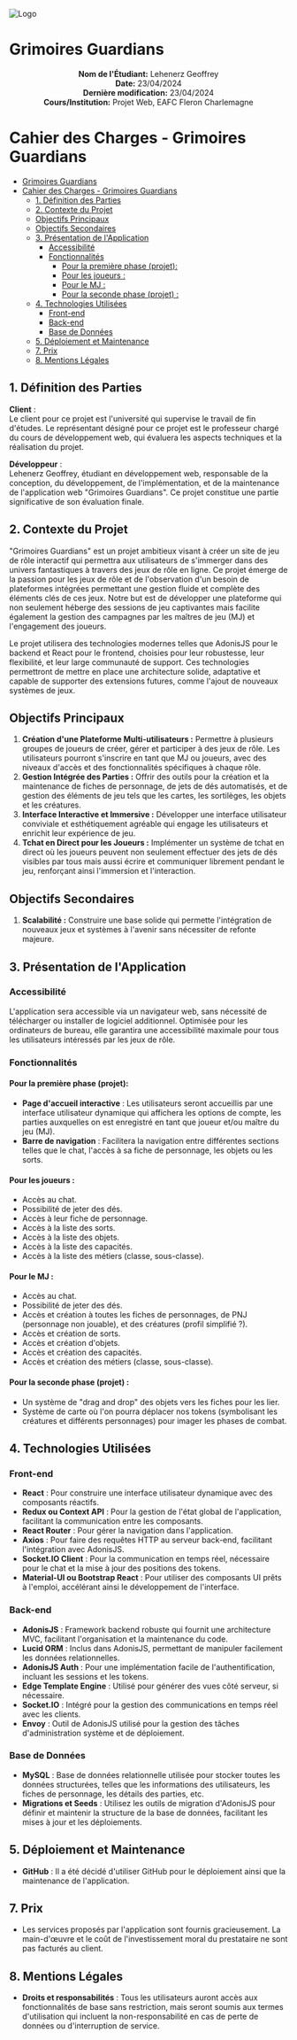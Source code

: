 ![Logo](img/logoGG.webp) <!-- Assurez-vous que le chemin vers le logo est correct -->

# Grimoires Guardians

<div align="center">

**Nom de l'Étudiant:** Lehenerz Geoffrey  
**Date:** 23/04/2024  
**Dernière modification:** 23/04/2024  
**Cours/Institution:** Projet Web, EAFC Fleron Charlemagne  

</div>

<div style="page-break-after: always;"></div>

# Cahier des Charges - Grimoires Guardians

- [Grimoires Guardians](#grimoires-guardians)
- [Cahier des Charges - Grimoires Guardians](#cahier-des-charges---grimoires-guardians)
  - [1. Définition des Parties](#1-définition-des-parties)
  - [2. Contexte du Projet](#2-contexte-du-projet)
  - [Objectifs Principaux](#objectifs-principaux)
  - [Objectifs Secondaires](#objectifs-secondaires)
  - [3. Présentation de l'Application](#3-présentation-de-lapplication)
    - [Accessibilité](#accessibilité)
    - [Fonctionnalités](#fonctionnalités)
      - [Pour la première phase (projet):](#pour-la-première-phase-projet)
      - [Pour les joueurs :](#pour-les-joueurs-)
      - [Pour le MJ :](#pour-le-mj-)
      - [Pour la seconde phase (projet) :](#pour-la-seconde-phase-projet-)
  - [4. Technologies Utilisées](#4-technologies-utilisées)
    - [Front-end](#front-end)
    - [Back-end](#back-end)
    - [Base de Données](#base-de-données)
  - [5. Déploiement et Maintenance](#5-déploiement-et-maintenance)
  - [7. Prix](#7-prix)
  - [8. Mentions Légales](#8-mentions-légales)


<div style="page-break-after: always;"></div>

## 1. Définition des Parties

**Client** :  
Le client pour ce projet est l'université qui supervise le travail de fin d'études. Le représentant désigné pour ce projet est le professeur chargé du cours de développement web, qui évaluera les aspects techniques et la réalisation du projet.

**Développeur** :  
Lehenerz Geoffrey, étudiant en développement web, responsable de la conception, du développement, de l'implémentation, et de la maintenance de l'application web "Grimoires Guardians". Ce projet constitue une partie significative de son évaluation finale.

## 2. Contexte du Projet

"Grimoires Guardians" est un projet ambitieux visant à créer un site de jeu de rôle interactif qui permettra aux utilisateurs de s'immerger dans des univers fantastiques à travers des jeux de rôle en ligne. Ce projet émerge de la passion pour les jeux de rôle et de l'observation d'un besoin de plateformes intégrées permettant une gestion fluide et complète des éléments clés de ces jeux. Notre but est de développer une plateforme qui non seulement héberge des sessions de jeu captivantes mais facilite également la gestion des campagnes par les maîtres de jeu (MJ) et l'engagement des joueurs.

Le projet utilisera des technologies modernes telles que AdonisJS pour le backend et React pour le frontend, choisies pour leur robustesse, leur flexibilité, et leur large communauté de support. Ces technologies permettront de mettre en place une architecture solide, adaptative et capable de supporter des extensions futures, comme l'ajout de nouveaux systèmes de jeux.

## Objectifs Principaux

1. **Création d'une Plateforme Multi-utilisateurs :** Permettre à plusieurs groupes de joueurs de créer, gérer et participer à des jeux de rôle. Les utilisateurs pourront s'inscrire en tant que MJ ou joueurs, avec des niveaux d'accès et des fonctionnalités spécifiques à chaque rôle.
2. **Gestion Intégrée des Parties :** Offrir des outils pour la création et la maintenance de fiches de personnage, de jets de dés automatisés, et de gestion des éléments de jeu tels que les cartes, les sortilèges, les objets et les créatures.
3. **Interface Interactive et Immersive :** Développer une interface utilisateur conviviale et esthétiquement agréable qui engage les utilisateurs et enrichit leur expérience de jeu.
4. **Tchat en Direct pour les Joueurs :** Implémenter un système de tchat en direct où les joueurs peuvent non seulement effectuer des jets de dés visibles par tous mais aussi écrire et communiquer librement pendant le jeu, renforçant ainsi l'immersion et l'interaction.

## Objectifs Secondaires

1. **Scalabilité :** Construire une base solide qui permette l'intégration de nouveaux jeux et systèmes à l'avenir sans nécessiter de refonte majeure.

## 3. Présentation de l'Application

### Accessibilité

L'application sera accessible via un navigateur web, sans nécessité de télécharger ou installer de logiciel additionnel. Optimisée pour les ordinateurs de bureau, elle garantira une accessibilité maximale pour tous les utilisateurs intéressés par les jeux de rôle.

### Fonctionnalités
#### Pour la première phase (projet):

- **Page d'accueil interactive** : Les utilisateurs seront accueillis par une interface utilisateur dynamique qui affichera les options de compte, les parties auxquelles on est enregistré en tant que joueur et/ou maître du jeu (MJ).
- **Barre de navigation** : Facilitera la navigation entre différentes sections telles que le chat, l'accès à sa fiche de personnage, les objets ou les sorts.

#### Pour les joueurs :

- Accès au chat.
- Possibilité de jeter des dés.
- Accès à leur fiche de personnage.
- Accès à la liste des sorts.
- Accès à la liste des objets.
- Accès à la liste des capacités.
- Accès à la liste des métiers (classe, sous-classe).

#### Pour le MJ :

- Accès au chat.
- Possibilité de jeter des dés.
- Accès et création à toutes les fiches de personnages, de PNJ (personnage non jouable), et des créatures (profil simplifié ?).
- Accès et création de sorts.
- Accès et création d'objets.
- Accès et création des capacités.
- Accès et création des métiers (classe, sous-classe).

#### Pour la seconde phase (projet) :

- Un système de "drag and drop" des objets vers les fiches pour les lier.
- Système de carte où l'on pourra déplacer nos tokens (symbolisant les créatures et différents personnages) pour imager les phases de combat.

## 4. Technologies Utilisées

### Front-end

- **React** : Pour construire une interface utilisateur dynamique avec des composants réactifs.
- **Redux ou Context API** : Pour la gestion de l'état global de l'application, facilitant la communication entre les composants.
- **React Router** : Pour gérer la navigation dans l'application.
- **Axios** : Pour faire des requêtes HTTP au serveur back-end, facilitant l'intégration avec AdonisJS.
- **Socket.IO Client** : Pour la communication en temps réel, nécessaire pour le chat et la mise à jour des positions des tokens.
- **Material-UI ou Bootstrap React** : Pour utiliser des composants UI prêts à l'emploi, accélérant ainsi le développement de l'interface.

### Back-end

- **AdonisJS** : Framework backend robuste qui fournit une architecture MVC, facilitant l'organisation et la maintenance du code.
- **Lucid ORM** : Inclus dans AdonisJS, permettant de manipuler facilement les données relationnelles.
- **AdonisJS Auth** : Pour une implémentation facile de l'authentification, incluant les sessions et les tokens.
- **Edge Template Engine** : Utilisé pour générer des vues côté serveur, si nécessaire.
- **Socket.IO** : Intégré pour la gestion des communications en temps réel avec les clients.
- **Envoy** : Outil de AdonisJS utilisé pour la gestion des tâches d'administration système et de déploiement.

### Base de Données

- **MySQL** : Base de données relationnelle utilisée pour stocker toutes les données structurées, telles que les informations des utilisateurs, les fiches de personnage, les détails des parties, etc.
- **Migrations et Seeds** : Utilisez les outils de migration d'AdonisJS pour définir et maintenir la structure de la base de données, facilitant les mises à jour et les déploiements.

## 5. Déploiement et Maintenance

- **GitHub** : Il a été décidé d'utiliser GitHub pour le déploiement ainsi que la maintenance de l'application.

## 7. Prix

- Les services proposés par l'application sont fournis gracieusement. La main-d'œuvre et le coût de l'investissement moral du prestataire ne sont pas facturés au client.

## 8. Mentions Légales

- **Droits et responsabilités** : Tous les utilisateurs auront accès aux fonctionnalités de base sans restriction, mais seront soumis aux termes d'utilisation qui incluent la non-responsabilité en cas de perte de données ou d'interruption de service.
